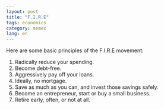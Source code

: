 ```yaml
---
layout: post
title: "F.I.R.E"
tags: economics
category: memex
lang: en
---
```


Here are some basic principles of the F.I.R.E movement:

1. Radically reduce your spending.
2. Become debt-free.
3. Aggressively pay off your loans.
4. Ideally, no mortgage.
5. Save as much as you can, and invest those savings safely.
6. Become an entrepreneur, start or buy a small business.
7. Retire early, often, or not at all.
